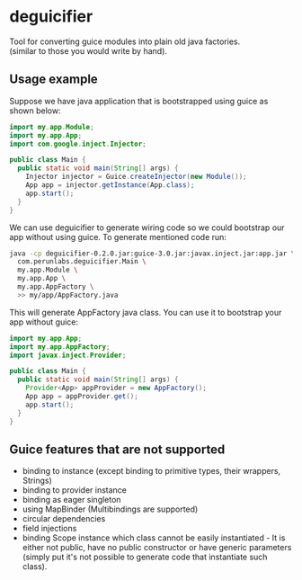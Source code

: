 deguicifier
===========

Tool for converting guice modules into plain old java factories.  
(similar to those you would write by hand).

Usage example
-------------

Suppose we have java application that is bootstrapped using guice as shown below:

```java
import my.app.Module;
import my.app.App;
import com.google.inject.Injector;

public class Main {
  public static void main(String[] args) {
    Injector injector = Guice.createInjector(new Module());
    App app = injector.getInstance(App.class);
    app.start();
  }
}
```

We can use deguicifier to generate wiring code so we could bootstrap our app without using guice.
To generate mentioned code run:

```sh
java -cp deguicifier-0.2.0.jar:guice-3.0.jar:javax.inject.jar:app.jar \
  com.perunlabs.deguicifier.Main \
  my.app.Module \
  my.app.App \
  my.app.AppFactory \
  >> my/app/AppFactory.java
```

This will generate AppFactory java class.
You can use it to bootstrap your app without guice:

```java
import my.app.App;
import my.app.AppFactory;
import javax.inject.Provider;

public class Main {
  public static void main(String[] args) {
    Provider<App> appProvider = new AppFactory();
    App app = appProvider.get();
    app.start();
  }
}
```

Guice features that are not supported
-------------------------------------
 * binding to instance (except binding to primitive types, their wrappers, Strings)
 * binding to provider instance
 * binding as eager singleton
 * using MapBinder (Multibindings are supported)
 * circular dependencies
 * field injections
 * binding Scope instance which class cannot be easily instantiated - It is either not public, have no public constructor or have generic parameters (simply put it's not possible to generate code that instantiate such class).

